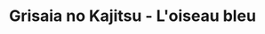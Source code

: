 --- 
title: "Grisaia no Kajitsu - L'oiseau bleu"
publishdate: "2019-9-15T16:48:46+02:00"
src: "https://365manga.net/manga/grisaia-no-kajitsu-l-oiseau-bleu"
image: "https://data.365manga.net/images/thumbnails/1858-grisaia-no-kajitsu-l-oiseau-bleu.jpg"
description: "Mihama Academy - on the surface, a closed learning environment established to nurture students who find themselves at odds with the world around them; in actuality, an orchard-cum-prison built to preserve fruit that has fallen too far from its tree. Whatever the circumstances behind its establishment, Mihama Academy is at present home to five female students, all with their own reasons for 'enrollment.' For better or worse, each girl has…"
---